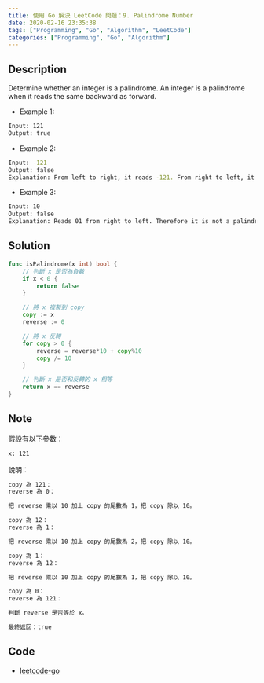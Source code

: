 ```yaml
---
title: 使用 Go 解決 LeetCode 問題：9. Palindrome Number
date: 2020-02-16 23:35:38
tags: ["Programming", "Go", "Algorithm", "LeetCode"]
categories: ["Programming", "Go", "Algorithm"]
---
```


## Description

Determine whether an integer is a palindrome. An integer is a palindrome when it reads the same backward as forward.

- Example 1:

```bash
Input: 121
Output: true
```

- Example 2:

```bash
Input: -121
Output: false
Explanation: From left to right, it reads -121. From right to left, it becomes 121-. Therefore it is not a palindrome.
```

- Example 3:

```bash
Input: 10
Output: false
Explanation: Reads 01 from right to left. Therefore it is not a palindrome.
```

## Solution

```go
func isPalindrome(x int) bool {
	// 判斷 x 是否為負數
	if x < 0 {
		return false
	}

	// 將 x 複製到 copy
	copy := x
	reverse := 0

	// 將 x 反轉
	for copy > 0 {
		reverse = reverse*10 + copy%10
		copy /= 10
	}

	// 判斷 x 是否和反轉的 x 相等
	return x == reverse
}
```

## Note

假設有以下參數：

```bash
x: 121
```

說明：

```bash
copy 為 121：
reverse 為 0：

把 reverse 乘以 10 加上 copy 的尾數為 1，把 copy 除以 10。

copy 為 12：
reverse 為 1：

把 reverse 乘以 10 加上 copy 的尾數為 2，把 copy 除以 10。

copy 為 1：
reverse 為 12：

把 reverse 乘以 10 加上 copy 的尾數為 1，把 copy 除以 10。

copy 為 0：
reverse 為 121：

判斷 reverse 是否等於 x。

最終返回：true
```

## Code

- [leetcode-go](https://github.com/memochou1993/leetcode-go)
